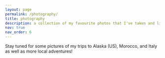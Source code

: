 ```yaml
---
layout: page
permalink: /photography/
title: photography
description: a collection of my favourite photos that I've taken and little stories about them
nav: true
nav_order: 6
---
```


Stay tuned for some pictures of my trips to Alaska (US), Morocco, and Italy as well as more local adventures! 
